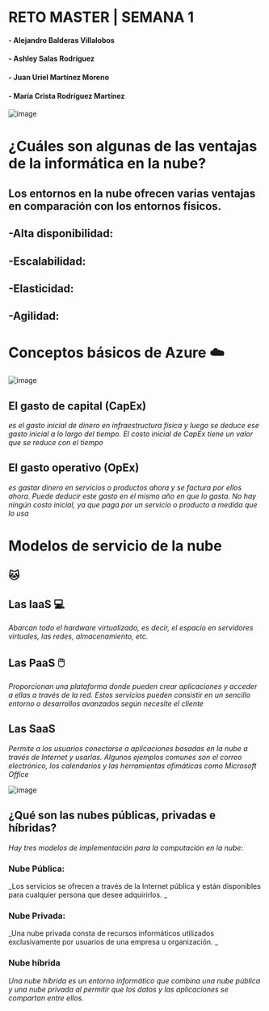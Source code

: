 # RETO MASTER | SEMANA 1
####        - Alejandro Balderas Villalobos
#### - Ashley Salas Rodríguez
#### - Juan Uriel Martínez Moreno
#### - María Crista Rodríguez Martínez
![image](https://user-images.githubusercontent.com/83737142/117602567-a0cb3180-b116-11eb-9411-4641e997f4df.png)
# ¿Cuáles son algunas de las ventajas de la informática en la nube?
## Los entornos en la nube ofrecen varias ventajas en comparación con los entornos físicos.
## -Alta disponibilidad:
## -Escalabilidad:
## -Elasticidad:
## -Agilidad:
# Conceptos básicos de Azure ☁️
![image](https://user-images.githubusercontent.com/83740900/117602767-1e8f3d00-b117-11eb-94b2-c8caa254ac89.png)

## El gasto de capital (CapEx)
_es el gasto inicial de dinero en infraestructura física y luego se deduce ese gasto inicial a lo largo del tiempo. El costo inicial de CapEx tiene un valor que se reduce con el tiempo_
## El gasto operativo (OpEx)
_es gastar dinero en servicios o productos ahora y se factura por ellos ahora. Puede deducir este gasto en el mismo año en que lo gasta. No hay ningún costo inicial, ya que paga por un servicio o producto a medida que lo usa_
# Modelos de  servicio de la nube
## 🐱
## Las IaaS 💻
_Abarcan todo el hardware virtualizado, es decir, el espacio en servidores virtuales, las redes, almacenamiento, etc._
## Las PaaS 🖱️
_Proporcionan una plataforma donde pueden crear aplicaciones y acceder a ellas a través de la red. Estos servicios pueden consistir en un sencillo entorno o desarrollos avanzados según necesite el cliente_
## Las SaaS 
_Permite a los usuarios conectarse a aplicaciones basadas en la nube a través de Internet y usarlas. Algunos ejemplos comunes son el correo electrónico, los calendarios y las herramientas ofimáticas como Microsoft Office_

![image](https://user-images.githubusercontent.com/83740900/117605177-c0655880-b11c-11eb-9373-38b4a0e4253f.png)

##  ¿Qué son las nubes públicas, privadas e híbridas?
_Hay tres modelos de implementación para la computación en la nube:_
###  Nube Pública:
_Los servicios se ofrecen a través de la Internet pública y están disponibles para cualquier persona que desee adquirirlos. _
### Nube Privada: 
_Una nube privada consta de recursos informáticos utilizados exclusivamente por usuarios de una empresa u organización. _
### Nube híbrida
_Una nube híbrida es un entorno informático que combina una nube pública y una nube privada al permitir que los datos y las aplicaciones se compartan entre ellos._
